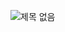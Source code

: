 ![제목 없음](https://user-images.githubusercontent.com/52450937/119217966-bf6af880-bb18-11eb-8560-c7a6068ff424.png)
